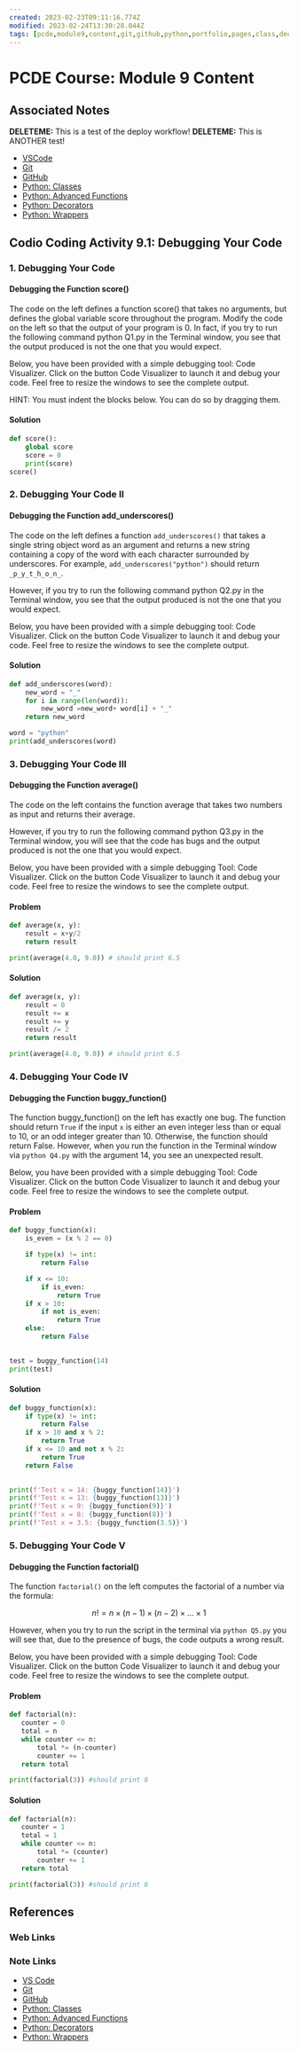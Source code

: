 ```yaml
---
created: 2023-02-23T09:11:16.774Z
modified: 2023-02-24T13:30:28.044Z
tags: [pcde,module9,content,git,github,python,portfolio,pages,class,decorator,wrapper]
---
```

# PCDE Course: Module 9 Content

## Associated Notes

**DELETEME:** This is a test of the deploy workflow!
**DELETEME:** This is ANOTHER test!

* [VSCode][vscode-zk]
* [Git][git-zk]
* [GitHub][github-zk]
* [Python: Classes][py-classes-zk]
* [Python: Advanced Functions][py-adv-func-zk]
* [Python: Decorators][py-decorators-zk]
* [Python: Wrappers][py-wrappers-zk]

## Codio Coding Activity 9.1: Debugging Your Code

### 1. Debugging Your Code

#### Debugging the Function score()

The code on the left defines a function score() that takes no arguments,
but defines the global variable score throughout the program.
Modify the code on the left so that the output of your program is 0.
In fact, if you try to run the following command python Q1.py in the Terminal window,
you see that the output produced is not the one that you would expect.

Below, you have been provided with a simple debugging tool:
Code Visualizer.
Click on the button Code Visualizer to launch it and debug your code.
Feel free to resize the windows to see the complete output.

HINT: You must indent the blocks below. You can do so by dragging them.

#### Solution

```py
def score():
    global score
    score = 0
    print(score)
score()
```

### 2. Debugging Your Code II

#### Debugging the Function add_underscores()

The code on the left defines a function `add_underscores()` that
takes a single string object word as an argument and
returns a new string containing a copy of the word with
each character surrounded by underscores.
For example, `add_underscores("python")` should return `_p_y_t_h_o_n_`.

However, if you try to run the following command python Q2.py in the Terminal window,
you see that the output produced is not the one that you would expect.

Below, you have been provided with a simple debugging tool: Code Visualizer.
Click on the button Code Visualizer to launch it and debug your code.
Feel free to resize the windows to see the complete output.

#### Solution

```py
def add_underscores(word):
    new_word = "_"
    for i in range(len(word)):
        new_word =new_word+ word[i] + "_"
    return new_word

word = "python"
print(add_underscores(word)
```

### 3. Debugging Your Code III

#### Debugging the Function average()

The code on the left contains the function average that
takes two numbers as input and returns their average.

However,
if you try to run the following command python Q3.py in the Terminal window,
you will see that
the code has bugs and the output produced is not the one that you would expect.

Below, you have been provided with a simple debugging Tool: Code Visualizer.
Click on the button Code Visualizer to launch it and debug your code.
Feel free to resize the windows to see the complete output.

#### Problem

```py
def average(x, y):
    result = x+y/2
    return result

print(average(4.0, 9.0)) # should print 6.5
```

#### Solution

```py
def average(x, y):
    result = 0
    result += x
    result += y
    result /= 2
    return result

print(average(4.0, 9.0)) # should print 6.5
```
 
### 4. Debugging Your Code IV

#### Debugging the Function buggy_function()

The function buggy_function() on the left has exactly one bug.
The function should return `True` if
the input `x` is either an even integer less than or equal to 10,
or an odd integer greater than 10.
Otherwise, the function should return False.
However,
when you run the function in the Terminal window via `python Q4.py` with the argument 14,
you see an unexpected result.

Below, you have been provided with a simple debugging Tool: Code Visualizer.
Click on the button Code Visualizer to launch it and debug your code.
Feel free to resize the windows to see the complete output.

#### Problem

```py
def buggy_function(x):
    is_even = (x % 2 == 0)

    if type(x) != int:
        return False

    if x <= 10:
        if is_even:
            return True
    if x > 10:
        if not is_even:
            return True
    else:
        return False

      
test = buggy_function(14)
print(test)
```

#### Solution

```py
def buggy_function(x):
    if type(x) != int:
        return False
    if x > 10 and x % 2:
        return True
    if x <= 10 and not x % 2:
        return True
    return False

      
print(f'Test x = 14: {buggy_function(14)}')
print(f'Test x = 13: {buggy_function(13)}')
print(f'Test x = 9: {buggy_function(9)}')
print(f'Test x = 8: {buggy_function(8)}')
print(f'Test x = 3.5: {buggy_function(3.5)}')
```

### 5. Debugging Your Code V

#### Debugging the Function factorial()

The function `factorial()` on the left computes the factorial of
a number via the formula:

$$n! = n \times (n - 1) \times (n − 2) \times \dots \times 1$$
 
However, when you try to run the script in
the terminal via `python Q5.py` you will see that,
due to the presence of bugs, the code outputs a wrong result.

Below, you have been provided with a simple debugging Tool: Code Visualizer.
Click on the button Code Visualizer to launch it and debug your code.
Feel free to resize the windows to see the complete output.

#### Problem

```py
def factorial(n):
   counter = 0
   total = n
   while counter <= n:
       total *= (n-counter)
       counter += 1
   return total

print(factorial(3)) #should print 6
```

#### Solution

```py
def factorial(n):
   counter = 1 
   total = 1 
   while counter <= n:
       total *= (counter)
       counter += 1
   return total

print(factorial(3)) #should print 6
```

## References

### Web Links

<!-- Hidden References -->

### Note Links

* [VS Code][vscode-zk]
* [Git][git-zk]
* [GitHub][github-zk]
* [Python: Classes][py-classes-zk]
* [Python: Advanced Functions][py-adv-func-zk]
* [Python: Decorators][py-decorators-zk]
* [Python: Wrappers][py-wrappers-zk]

<!-- Hidden References -->
[vscode-zk]: ./vscode.md "VS Code"
[git-zk]: ./git.md "Git"
[github-zk]: ./github.md "GitHub"
[py-classes-zk]: ./python#Classes "Python: Classes"
[py-adv-func-zk]: ./python#Advanced-Functions "Python: Advanced Functions"
[py-decorators-zk]: ./python#Decorators "Python: Decorators"
[py-wrappers-zk]: ./python#Wrappers "Python: Wrappers"
